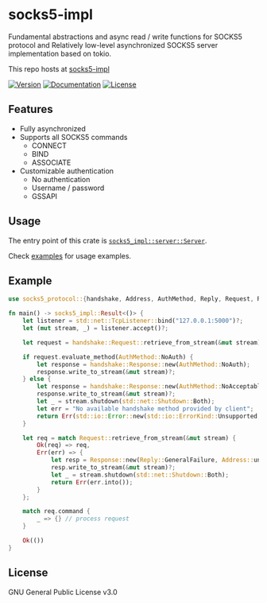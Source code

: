 # socks5-impl

Fundamental abstractions and async read / write functions for SOCKS5 protocol and Relatively low-level asynchronized SOCKS5 server implementation based on tokio.

This repo hosts at [socks5-impl](https://github.com/ssrlive/socks5-impl/tree/master/)

[![Version](https://img.shields.io/crates/v/socks5-impl.svg?style=flat)](https://crates.io/crates/socks5-impl)
[![Documentation](https://img.shields.io/badge/docs-release-brightgreen.svg?style=flat)](https://docs.rs/socks5-impl)
[![License](https://img.shields.io/crates/l/socks5-impl.svg?style=flat)](https://github.com/ssrlive/socks5-impl/blob/master/LICENSE)

## Features

- Fully asynchronized
- Supports all SOCKS5 commands
  - CONNECT
  - BIND
  - ASSOCIATE
- Customizable authentication
    - No authentication
    - Username / password
    - GSSAPI

## Usage

The entry point of this crate is [`socks5_impl::server::Server`](crate::server::Server).

Check [examples](https://github.com/ssrlive/socks5-impl/tree/master/examples) for usage examples.

## Example

```rust no_run
use socks5_protocol::{handshake, Address, AuthMethod, Reply, Request, Response, StreamOperation};

fn main() -> socks5_impl::Result<()> {
    let listener = std::net::TcpListener::bind("127.0.0.1:5000")?;
    let (mut stream, _) = listener.accept()?;

    let request = handshake::Request::retrieve_from_stream(&mut stream)?;

    if request.evaluate_method(AuthMethod::NoAuth) {
        let response = handshake::Response::new(AuthMethod::NoAuth);
        response.write_to_stream(&mut stream)?;
    } else {
        let response = handshake::Response::new(AuthMethod::NoAcceptableMethods);
        response.write_to_stream(&mut stream)?;
        let _ = stream.shutdown(std::net::Shutdown::Both);
        let err = "No available handshake method provided by client";
        return Err(std::io::Error::new(std::io::ErrorKind::Unsupported, err).into());
    }

    let req = match Request::retrieve_from_stream(&mut stream) {
        Ok(req) => req,
        Err(err) => {
            let resp = Response::new(Reply::GeneralFailure, Address::unspecified());
            resp.write_to_stream(&mut stream)?;
            let _ = stream.shutdown(std::net::Shutdown::Both);
            return Err(err.into());
        }
    };

    match req.command {
        _ => {} // process request
    }

    Ok(())
}
```

## License
GNU General Public License v3.0
